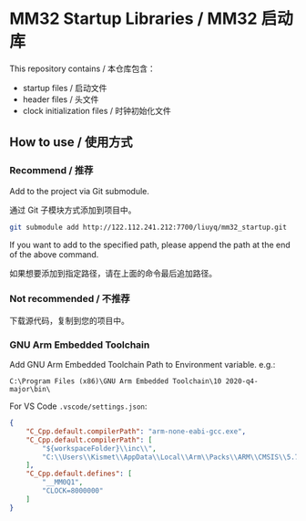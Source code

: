 # MM32 Startup Libraries / MM32 启动库

This repository contains / 本仓库包含：
 - startup files / 启动文件
 - header files / 头文件
 - clock initialization files / 时钟初始化文件

## How to use / 使用方式

### Recommend / 推荐

Add to the project via Git submodule. 

通过 Git 子模块方式添加到项目中。

```bash
git submodule add http://122.112.241.212:7700/liuyq/mm32_startup.git
```

If you want to add to the specified path, please append the path at the end of the above command. 

如果想要添加到指定路径，请在上面的命令最后追加路径。

### Not recommended / 不推荐

下载源代码，复制到您的项目中。

### GNU Arm Embedded Toolchain

Add GNU Arm Embedded Toolchain Path to Environment variable. e.g.:

`C:\Program Files (x86)\GNU Arm Embedded Toolchain\10 2020-q4-major\bin\`

For VS Code `.vscode/settings.json`:

```json
{
    "C_Cpp.default.compilerPath": "arm-none-eabi-gcc.exe",
    "C_Cpp.default.compilerPath": [
        "${workspaceFolder}\\inc\\",
        "C:\\Users\\Kismet\\AppData\\Local\\Arm\\Packs\\ARM\\CMSIS\\5.7.0\\CMSIS\\Core\\Include\\"
    ],
    "C_Cpp.default.defines": [
        "__MM0Q1",
        "CLOCK=8000000"
    ]
}
